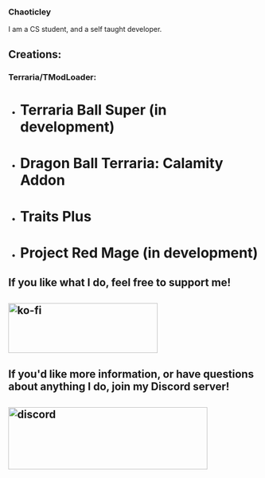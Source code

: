 ### Chaoticley

I am a CS student, and a self taught developer.

## Creations:

### Terraria/TModLoader:
- # Terraria Ball Super (in development)
- # Dragon Ball Terraria: Calamity Addon
- # Traits Plus
- # Project Red Mage (in development)

## If you like what I do, feel free to support me!

## [<img src="https://ko-fi.com/img/githubbutton_sm.svg?format=code" alt="ko-fi" width="300" height="100"/>](https://ko-fi.com/X8X2C6OO1)

## If you'd like more information, or have questions about anything I do, join my Discord server!

## [<img src="https://pbs.twimg.com/media/EjkzQwvWsAEUN3_?format=png&name=small" alt="discord" width="400" height="125"/>](https://discord.gg/terrariaballsuper)
